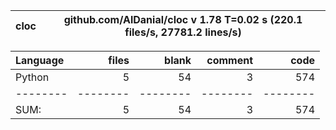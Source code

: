 cloc|github.com/AlDanial/cloc v 1.78  T=0.02 s (220.1 files/s, 27781.2 lines/s)
--- | ---

Language|files|blank|comment|code
:-------|-------:|-------:|-------:|-------:
Python|5|54|3|574
--------|--------|--------|--------|--------
SUM:|5|54|3|574
